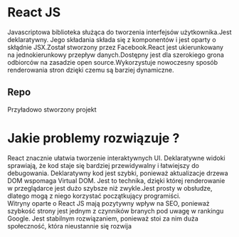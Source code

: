 # React JS

Javascriptowa biblioteka służąca do tworzenia interfejsów użytkownika.Jest deklaratywny. Jego składania składa się z komponentów i jest oparty o skłądnie JSX.Został stworzony przez Facebook.React jest ukierunkowany na jednokierunkowy przepływ danych.Dostępny jest dla szerokiego grona odbiorców na zasadzie open source.Wykorzystuje nowoczesny sposób renderowania stron dzięki czemu są barziej dynamiczne.

## Repo

Przyładowo stworzony projekt 

# Jakie problemy rozwiązuje ? 

React znacznie ułatwia tworzenie interaktywnych UI.
Deklaratywne widoki sprawiają, że kod staje się bardziej przewidywalny i łatwiejszy do debugowania.
 Deklaratywny kod jest szybki, ponieważ aktualizacje drzewa DOM wspomaga Virtual DOM. Jest to technika, dzięki której renderowanie w przeglądarce jest dużo szybsze niż zwykle.Jest prosty w obsłudze, dlatego mogą z niego korzystać początkujący programiści.  
Witryny oparte o React JS mają pozytywny wpływ na SEO, ponieważ szybkość strony jest jednym z czynników branych pod uwagę w rankingu Google. 
Jest stabilnym rozwiązaniem, ponieważ stoi za nim duża społeczność, która nieustannie się rozwija


